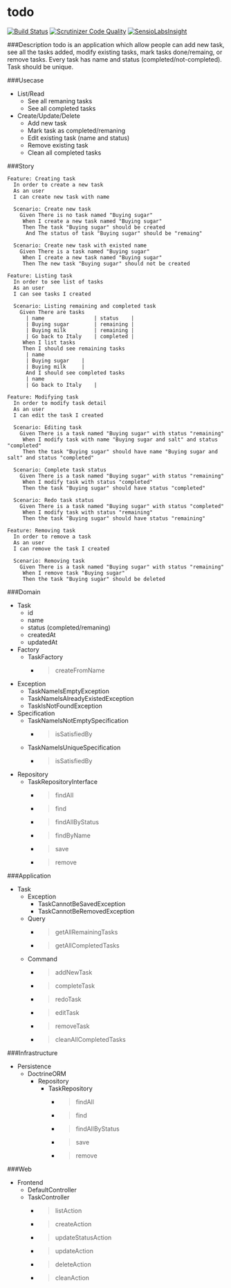 todo
====
[![Build Status](https://scrutinizer-ci.com/g/MartinPham/todo-ddd/badges/build.png?b=master)](https://scrutinizer-ci.com/g/MartinPham/todo-ddd/build-status/master)
[![Scrutinizer Code Quality](https://scrutinizer-ci.com/g/MartinPham/todo-ddd/badges/quality-score.png?b=master)](https://scrutinizer-ci.com/g/MartinPham/todo-ddd/?branch=master)
[![SensioLabsInsight](https://insight.sensiolabs.com/projects/0e23630d-1f08-495d-b8f5-d039e76b8bf8/big.png)](https://insight.sensiolabs.com/projects/0e23630d-1f08-495d-b8f5-d039e76b8bf8)

###Description
todo is an application which allow people can add new task, see all the tasks added, modify existing tasks, mark tasks done/remaing, or remove tasks. Every task has name and status (completed/not-completed). Task should be unique.

###Usecase
- List/Read
	- See all remaning tasks
	- See all completed tasks
- Create/Update/Delete
	- Add new task
	- Mark task as completed/remaning
	- Edit existing task (name and status)
	- Remove existing task
	- Clean all completed tasks

###Story
```
Feature: Creating task
  In order to create a new task
  As an user
  I can create new task with name

  Scenario: Create new task
    Given There is no task named "Buying sugar"
     When I create a new task named "Buying sugar"
     Then The task "Buying sugar" should be created
      And The status of task "Buying sugar" should be "remaing"
      
  Scenario: Create new task with existed name
    Given There is a task named "Buying sugar"
     When I create a new task named "Buying sugar"
     Then The new task "Buying sugar" should not be created
```

```
Feature: Listing task
  In order to see list of tasks
  As an user
  I can see tasks I created

  Scenario: Listing remaining and completed task
    Given There are tasks
      | name				| status	|
	  | Buying sugar		| remaining	|
	  | Buying milk			| remaining	|
	  | Go back to Italy	| completed	|
	 When I list tasks
     Then I should see remaining tasks
      | name				
	  | Buying sugar	|
	  | Buying milk		|
	  And I should see completed tasks
      | name				
	  | Go back to Italy	|
```

```
Feature: Modifying task
  In order to modify task detail
  As an user
  I can edit the task I created

  Scenario: Editing task
    Given There is a task named "Buying sugar" with status "remaining"
	 When I modify task with name "Buying sugar and salt" and status "completed"
     Then the task "Buying sugar" should have name "Buying sugar and salt" and status "completed"

  Scenario: Complete task status
    Given There is a task named "Buying sugar" with status "remaining"
	 When I modify task with status "completed"
     Then the task "Buying sugar" should have status "completed"
     
  Scenario: Redo task status
    Given There is a task named "Buying sugar" with status "completed"
	 When I modify task with status "remaining"
     Then the task "Buying sugar" should have status "remaining"
```

```
Feature: Removing task
  In order to remove a task
  As an user
  I can remove the task I created

  Scenario: Removing task
    Given There is a task named "Buying sugar" with status "remaining"
	 When I remove task "Buying sugar"
     Then the task "Buying sugar" should be deleted
```

###Domain
- Task
	- id
	- name
	- status (completed/remaning)
	- createdAt
	- updatedAt
- Factory
	- TaskFactory
		- > createFromName
- Exception
	- TaskNameIsEmptyException
	- TaskNameIsAlreadyExistedException
	- TaskIsNotFoundException
- Specification
	- TaskNameIsNotEmptySpecification
		- > isSatisfiedBy 
	- TaskNameIsUniqueSpecification
		- > isSatisfiedBy 
- Repository
	- TaskRepositoryInterface
 		- > findAll
 		- > find
 		- > findAllByStatus
 		- > findByName
		- > save
		- > remove
 		
###Application
- Task
	- Exception
		- TaskCannotBeSavedException  
		- TaskCannotBeRemovedException  
	- Query
		- > getAllRemainingTasks
		- > getAllCompletedTasks
	- Command
		- > addNewTask
		- > completeTask
		- > redoTask
		- > editTask
		- > removeTask
		- > cleanAllCompletedTasks

###Infrastructure
- Persistence
	- DoctrineORM
		- Repository  
			- TaskRepository 
				- > findAll
	 			- > find
	 			- > findAllByStatus
				- > save
				- > remove

###Web
- Frontend
	- DefaultController
	- TaskController
		- > listAction
		- > createAction
		- > updateStatusAction
		- > updateAction
		- > deleteAction 
		- > cleanAction
